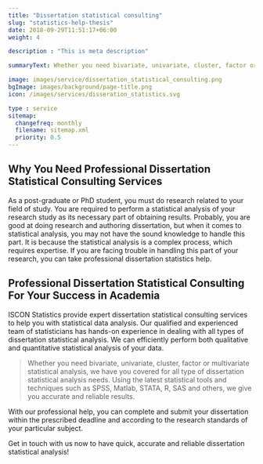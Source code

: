 ```yaml
---
title: "Dissertation statistical consulting"
slug: "statistics-help-thesis"
date: 2018-09-29T11:51:17+06:00
weight: 4

description : "This is meta description"

summaryText: Whether you need bivariate, univariate, cluster, factor or multivariate statistical analysis, we have you covered for all type of dissertation statistical analysis needs. Using the latest statistical tools and techniques such as SPSS, Matlab, STATA, R, SAS and others, we give you accurate and reliable results.

image: images/service/dissertation_statistical_consulting.png
bgImage: images/background/page-title.png
icon: /images/services/disseration_statistics.svg

type : service
sitemap:
  changefreq: monthly
  filename: sitemap.xml
  priority: 0.5
---
```


## Why You Need Professional Dissertation Statistical Consulting Services

As a post-graduate or PhD student, you must do research related to your field of study. You are required to perform a statistical analysis of your research study as its necessary part of obtaining results.
Probably, you are good at doing research and authoring dissertation, but when it comes to statistical analysis, you may not have the sound knowledge to handle this part. It is because the statistical analysis is a complex process, which requires expertise. If you are facing trouble in handling this part of your research, you can take professional dissertation statistics help.

## Professional Dissertation Statistical Consulting For Your Success in Academia

ISCON Statistics provide expert dissertation statistical consulting services to help you with statistical data analysis. Our qualified and experienced team of statisticians has hands-on experience in dealing with all types of dissertation statistical analysis. We can efficiently perform both qualitative and quantitative statistical analysis of your data. 

> Whether you need bivariate, univariate, cluster, factor or multivariate statistical analysis, we have you covered for all type of dissertation statistical analysis needs. Using the latest statistical tools and techniques such as SPSS, Matlab, STATA, R, SAS and others, we give you accurate and reliable results. 

With our professional help, you can complete and submit your dissertation within the prescribed deadline and according to the research standards of your particular subject.

Get in touch with us now to have quick, accurate and reliable dissertation statistical analysis!

